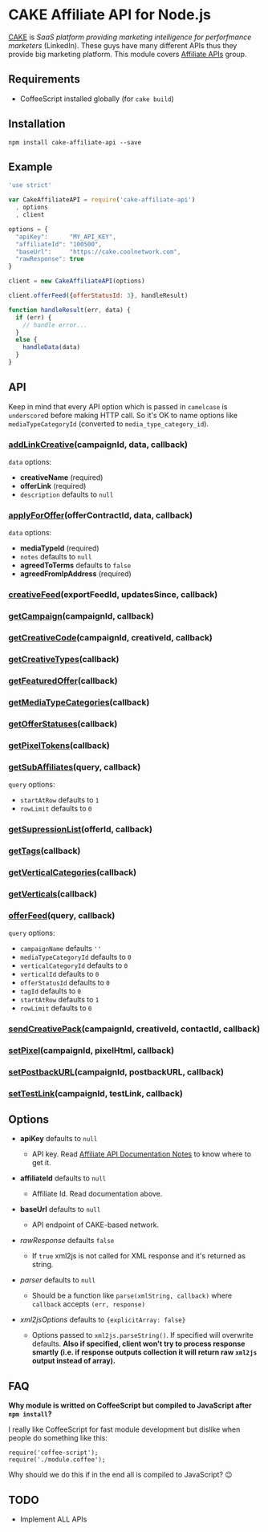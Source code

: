 CAKE Affiliate API for Node.js
==============================

[CAKE](http://getcake.com) is _SaaS platform providing marketing intelligence for perforfmance marketers_ (LinkedIn). These guys have many 
different APIs thus they provide big marketing platform. This module covers [Affiliate APIs](https://support.getcake.com/hc/en-us/sections/200129250-AFFILIATE-API-Documentation) group.

## Requirements

* CoffeeScript installed globally (for `cake build`)

## Installation

    npm install cake-affiliate-api --save

## Example

```js
'use strict'

var CakeAffiliateAPI = require('cake-affiliate-api')
  , options
  , client

options = {
  "apiKey":      "MY_API_KEY",
  "affiliateId": "100500",
  "baseUrl":     "https://cake.coolnetwork.com",
  "rawResponse": true
}

client = new CakeAffiliateAPI(options)

client.offerFeed({offerStatusId: 3}, handleResult)

function handleResult(err, data) {
  if (err) {
    // handle error...
  }
  else {
    handleData(data)
  }
}
```

## API

Keep in mind that every API option which is passed in `camelcase` is `underscore`d before making HTTP call. So it's OK to name options like `mediaTypeCategoryId` (converted to `media_type_category_id`).

### [addLinkCreative](https://support.getcake.com/hc/en-us/articles/200652944-cupCAKE-Commerce-Intelligence-Setup-and-Configuration-Affiliate-Publisher-)(campaignId, data, callback)

`data` options:

* **creativeName** (required)
* **offerLink** (required)
* `description` defaults to `null`

### [applyForOffer](https://support.getcake.com/hc/en-us/articles/200706440--Offers-ApplyForOffer-V3-Affiliate)(offerContractId, data, callback)

`data` options:

* **mediaTypeId** (required)
* `notes` defaults to `null`
* **agreedToTerms** defaults to `false`
* **agreedFromIpAddress** (required)

### [creativeFeed](https://support.getcake.com/hc/en-us/articles/200652944-cupCAKE-Commerce-Intelligence-Setup-and-Configuration-Affiliate-Publisher-)(exportFeedId, updatesSince, callback)

### [getCampaign](https://support.getcake.com/hc/en-us/articles/200705940--Offers-GetCampaign-V2-Affiliate)(campaignId, callback)

### [getCreativeCode](https://support.getcake.com/hc/en-us/articles/200705950--Offers-GetCreativeCode-V2-Affiliate)(campaignId, creativeId, callback)

### [getCreativeTypes](https://support.getcake.com/hc/en-us/articles/200706350--Offers-GetCreativeTypes-V2-Affiliate)(callback)

### [getFeaturedOffer](https://support.getcake.com/hc/en-us/articles/200706360--Offers-GetFeaturedOffer-V2-Affiliate)(callback)

### [getMediaTypeCategories](https://support.getcake.com/hc/en-us/articles/200706370--Offers-GetMediaTypeCategories-V2-Affiliate)(callback)

### [getOfferStatuses](https://support.getcake.com/hc/en-us/articles/200706380--Offers-GetOfferStatuses-V2-Affiliate)(callback)

### [getPixelTokens](https://support.getcake.com/hc/en-us/articles/200705960--Offers-GetPixelTokens-V2-Affiliate)(callback)

### [getSubAffiliates](https://support.getcake.com/hc/en-us/articles/200706390--Offers-GetSubAffiliates-V2-Affiliate)(query, callback)

`query` options:

* `startAtRow` defaults to `1`
* `rowLimit` defaults to `0`

### [getSupressionList](https://support.getcake.com/hc/en-us/articles/200705970--Offers-GetSuppressionList-V2-Affiliate)(offerId, callback)

### [getTags](https://support.getcake.com/hc/en-us/articles/200706400--Offers-GetTags-V2-Affiliate)(callback)

### [getVerticalCategories](https://support.getcake.com/hc/en-us/articles/200705980--Offers-GetVerticalCategories-V2-Affiliate)(callback)

### [getVerticals](https://support.getcake.com/hc/en-us/articles/200705990--Offers-GetVerticals-V2-Affiliate)(callback)

### [offerFeed](https://support.getcake.com/hc/en-us/articles/200704910--Offers-OfferFeed-V4-Affiliate)(query, callback)

`query` options:

* `campaignName` defaults `''`
* `mediaTypeCategoryId` defaults to `0`
* `verticalCategoryId` defaults to `0`
* `verticalId` defaults to `0`
* `offerStatusId` defaults to `0`
* `tagId` defaults to `0`
* `startAtRow` defaults to `1`
* `rowLimit` defaults to `0`

### [sendCreativePack](https://support.getcake.com/hc/en-us/articles/200706460--Offers-SendCreativePack-V2-Affiliate)(campaignId, creativeId, contactId, callback)

### [setPixel](https://support.getcake.com/hc/en-us/articles/200706040--Offers-SetPixel-V2-Affiliate)(campaignId, pixelHtml, callback)

### [setPostbackURL](https://support.getcake.com/hc/en-us/articles/200706030--Offers-SetPostbackURL-V2-Affiliate)(campaignId, postbackURL, callback)

### [setTestLink](https://support.getcake.com/hc/en-us/articles/200706020--Offers-SetTestLink-V2-Affiliate)(campaignId, testLink, callback)

## Options

* **apiKey** defaults to `null`

    * API key. Read [Affiliate API Documentation Notes](https://support.getcake.com/hc/en-us/articles/202456680-Affiliate-API-Documentation-Notes) to know where to get it.

* **affiliateId** defaults to `null`

    * Affiliate Id. Read documentation above.

* **baseUrl** defaults to `null`

    * API endpoint of CAKE-based network.

* _rawResponse_ defaults `false`

    * If `true` xml2js is not called for XML response and it's returned as string.

* _parser_ defaults to `null`

    * Should be a function like `parse(xmlString, callback)` where `callback` accepts `(err, response)`

* _xml2jsOptions_ defaults to `{explicitArray: false}`

    * Options passed to `xml2js.parseString()`. If specified will overwrite defaults. **Also if specified, client won't try to process response smartly (i.e. if response outputs collection it will return raw `xml2js` output instead of array).**

## FAQ

**Why module is writted on CoffeeScript but compiled to JavaScript after `npm install`?**

I really like CoffeeScript for fast module development but dislike when people do something like this:

    require('coffee-script');
    require('./module.coffee');

Why should we do this if in the end all is compiled to JavaScript? :wink:

## TODO

* Implement ALL APIs
